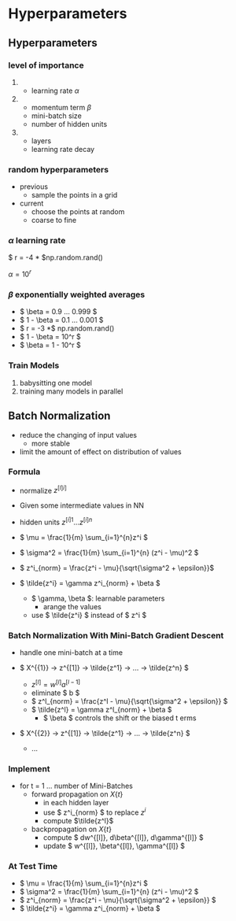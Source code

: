 # Hyperparameters

## Hyperparameters

### level of importance

1. - learning rate $\alpha$

2. - momentum term $\beta$
   - mini-batch size
   - number of hidden units
3. - layers
   - learning rate decay

### random hyperparameters

- previous
  - sample the points in a grid
- current
  - choose the points at random
  - coarse to fine

### $\alpha$ learning rate 

$ r = -4 * $np.random.rand()

$\alpha = 10^r$

### $\beta$ exponentially weighted averages

- $ \beta = 0.9 ... 0.999 $
- $ 1 - \beta = 0.1 ... 0.001 $
- $ r = -3 *$ np.random.rand()
- $ 1 - \beta = 10^r $
- $ \beta = 1 - 10^r $

### Train Models

1. babysitting one model
2. training many models in parallel



## Batch Normalization

- reduce the changing of input values
  - more stable
- limit the amount of effect on distribution of values

### Formula

- normalize $z^{[l]i]}$

- Given some intermediate values in NN

- hidden units $z^{[i]1} ... z^{[i]n}$ 
- $ \mu =  \frac{1}{m} \sum_{i=1}^{n}z^i ​$
- $ \sigma^2 = \frac{1}{m} \sum_{i=1}^{n} (z^i - \mu)^2 $
- $ z^i_{norm} = \frac{z^i - \mu}{\sqrt{\sigma^2 + \epsilon}} ​$
- $ \tilde{z^i} = \gamma z^i_{norm} + \beta ​$
  - $ \gamma, \beta ​$: learnable parameters
    - arange the values
  - use $ \tilde{z^i} $ instead of $ z^i $

### Batch Normalization With Mini-Batch Gradient Descent

- handle one mini-batch at a time

- $ X^{\{1\}} -> z^{[1]} -> \tilde{z^1} -> ... -> \tilde{z^n} ​$
  - $z^{[l]} = w^{[l]} a^{[l - 1]}  ​$
  - eliminate $ b $
  - $ z^l_{norm} = \frac{z^l - \mu}{\sqrt{\sigma^2 + \epsilon}} ​$
  - $ \tilde{z^l} = \gamma z^l_{norm} + \beta ​$
    - $ \beta $ controls the shift or the biased t erms

- $ X^{\{2\}} -> z^{[1]} -> \tilde{z^1} -> ... -> \tilde{z^n} ​$
  - ...

### Implement 

- for t = 1 ... number of Mini-Batches
  - forward propagation on $X{\{t\}}​$
    - in each hidden layer
    - use $ z^i_{norm} $ to replace $z^i​$
    - compute $\tilde{z^l}$
  - backpropagation on $X{\{t\}}$
    - compute $ dw^{[l]}, d\beta^{[l]}, d\gamma^{[l]} ​$
    - update $ w^{[l]}, \beta^{[l]}, \gamma^{[l]} $

 ### At Test Time

- $ \mu =  \frac{1}{m} \sum_{i=1}^{n}z^i $
- $ \sigma^2 = \frac{1}{m} \sum_{i=1}^{n} (z^i - \mu)^2 $
- $ z^i_{norm} = \frac{z^i - \mu}{\sqrt{\sigma^2 + \epsilon}} $
- $ \tilde{z^i} = \gamma z^i_{norm} + \beta $

